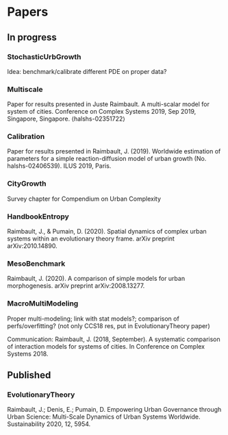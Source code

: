 
# Papers

## In progress


### StochasticUrbGrowth

Idea: benchmark/calibrate different PDE on proper data?

### Multiscale

Paper for results presented in Juste Raimbault. A multi-scalar model for system of cities. Conference on Complex Systems 2019, Sep 2019, Singapore, Singapore. ⟨halshs-02351722⟩

### Calibration

Paper for results presented in Raimbault, J. (2019). Worldwide estimation of parameters for a simple reaction-diffusion model of urban growth (No. halshs-02406539). ILUS 2019, Paris.

### CityGrowth

Survey chapter for Compendium on Urban Complexity

### HandbookEntropy

Raimbault, J., & Pumain, D. (2020). Spatial dynamics of complex urban systems within an evolutionary theory frame. arXiv preprint arXiv:2010.14890.

### MesoBenchmark

Raimbault, J. (2020). A comparison of simple models for urban morphogenesis. arXiv preprint arXiv:2008.13277.

### MacroMultiModeling

Proper multi-modeling; link with stat models?; comparison of perfs/overfitting? (not only CCS18 res, put in EvolutionaryTheory paper)

Communication: Raimbault, J. (2018, September). A systematic comparison of interaction models for systems of cities. In Conference on Complex Systems 2018.


## Published

### EvolutionaryTheory

Raimbault, J.; Denis, E.; Pumain, D. Empowering Urban Governance through Urban Science: Multi-Scale Dynamics of Urban Systems Worldwide. Sustainability 2020, 12, 5954.


